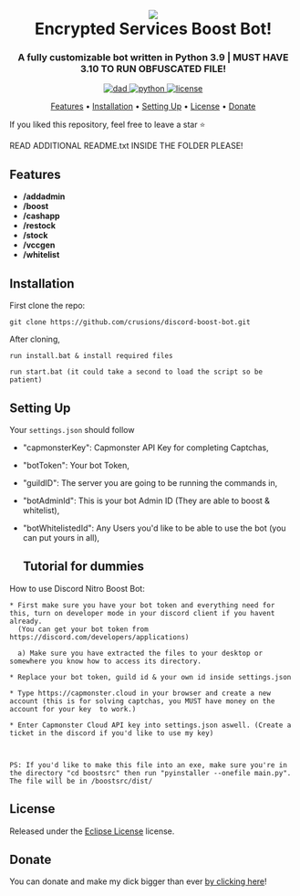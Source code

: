 <h1 align="center">
 <br>
  <a href="https://github.com/crusions"><img src="[https://cdn.discordapp.com/attachments/1009659952148774912/1014160903614234644/giphy.gif]"></a>
  <br>
  Encrypted Services Boost Bot!
 <br>
</h1>

<h3 align=center>A fully customizable bot written in Python 3.9 | MUST HAVE 3.10 TO RUN OBFUSCATED FILE!</h3>

<div align=center>

 <a href="https://crusions.xyz">
    <img src="https://img.shields.io/badge/Encrypted-Services-black" alt="dad">
  </a>
  
  <a href="https://python.org">
    <img src="https://img.shields.io/badge/Python-v3.9-orange.svg?logo=python" alt="python">
  </a>

  <a href="https://www.eclipse.org/legal/epl-2.0/">
    <img src="https://img.shields.io/badge/license-Eclipse%202.0-orange" alt="license">
  </a>

</div>

<p align="center">
  <a href="#features">Features</a>
  •
  <a href="#installation">Installation</a>
  •
  <a href="#setting-up">Setting Up</a>
  •
  <a href="#license">License</a>
  •
  <a href="#donate">Donate</a>
</p>


If you liked this repository, feel free to leave a star ⭐

READ ADDITIONAL README.txt INSIDE THE FOLDER PLEASE!

## Features

- **/addadmin**
- **/boost** 
- **/cashapp** 
- **/restock** 
- **/stock**
- **/vccgen**
- **/whitelist**



## Installation

First clone the repo:

```
git clone https://github.com/crusions/discord-boost-bot.git
```

After cloning,

```
run install.bat & install required files
```

```
run start.bat (it could take a second to load the script so be patient)
```

## Setting Up

Your `settings.json` should follow

- "capmonsterKey": Capmonster API Key for completing Captchas,
- "botToken": Your bot Token,
- "guildID": The server you are going to be running the commands in,
- "botAdminId": This is your bot Admin ID (They are able to boost & whitelist),
- "botWhitelistedId": Any Users you'd like to be able to use the bot (you can put yours in all),


	## Tutorial for dummies
 
 How to use Discord Nitro Boost Bot:
 
	* First make sure you have your bot token and everything need for this, turn on developer mode in your discord client if you havent already.
	  (You can get your bot token from https://discord.com/developers/applications)

	  a) Make sure you have extracted the files to your desktop or somewhere you know how to access its directory.

	* Replace your bot token, guild id & your own id inside settings.json

	* Type https://capmonster.cloud in your browser and create a new account (this is for solving captchas, you MUST have money on the account for your key  to work.)

	* Enter Capmonster Cloud API key into settings.json aswell. (Create a ticket in the discord if you'd like to use my key)



	PS: If you'd like to make this file into an exe, make sure you're in the directory "cd boostsrc" then run "pyinstaller --onefile main.py". The file will be in /boostsrc/dist/
 

## License

Released under the [Eclipse License](https://www.eclipse.org/legal/epl-2.0/) license.


## Donate

You can donate and make my dick bigger than ever [by clicking here](https://paypal.me/daddycrusions)!
